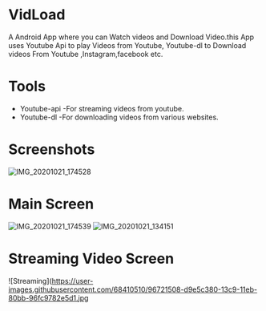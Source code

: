 # VidLoad
A Android App where you can Watch videos and Download Video.this App uses Youtube Api to play Videos from Youtube, Youtube-dl to Download videos From Youtube ,Instagram,facebook etc.
# Tools
 * Youtube-api
    -For streaming videos from youtube.
* Youtube-dl
	  -For downloading videos from various websites.
# Screenshots
 ![IMG_20201021_174528](https://user-images.githubusercontent.com/68410510/96720638-a5253c80-13c8-11eb-80ba-cb0b57bd32d4.jpg)
# Main Screen
![IMG_20201021_174539](https://user-images.githubusercontent.com/68410510/96720646-a7879680-13c8-11eb-9953-6291784bde46.jpg)
![IMG_20201021_134151](https://user-images.githubusercontent.com/68410510/96720925-0c42f100-13c9-11eb-983e-635510dacea0.jpg)

# Streaming Video Screen
![Streaming](https://user-images.githubusercontent.com/68410510/96721508-d9e5c380-13c9-11eb-80bb-96fc9782e5d1.jpg

